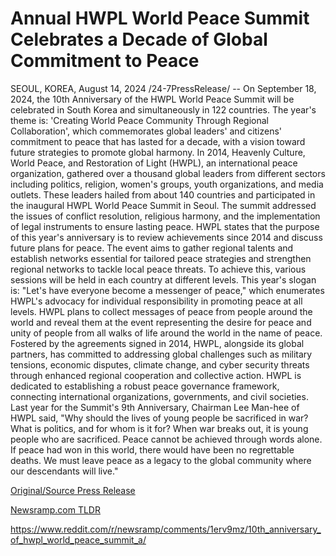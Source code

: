 # Annual HWPL World Peace Summit Celebrates a Decade of Global Commitment to Peace

SEOUL, KOREA, August 14, 2024 /24-7PressRelease/ -- On September 18, 2024, the 10th Anniversary of the HWPL World Peace Summit will be celebrated in South Korea and simultaneously in 122 countries. The year's theme is: 'Creating World Peace Community Through Regional Collaboration', which commemorates global leaders' and citizens' commitment to peace that has lasted for a decade, with a vision toward future strategies to promote global harmony.  In 2014, Heavenly Culture, World Peace, and Restoration of Light (HWPL), an international peace organization, gathered over a thousand global leaders from different sectors including politics, religion, women's groups, youth organizations, and media outlets. These leaders hailed from about 140 countries and participated in the inaugural HWPL World Peace Summit in Seoul. The summit addressed the issues of conflict resolution, religious harmony, and the implementation of legal instruments to ensure lasting peace.  HWPL states that the purpose of this year's anniversary is to review achievements since 2014 and discuss future plans for peace. The event aims to gather regional talents and establish networks essential for tailored peace strategies and strengthen regional networks to tackle local peace threats. To achieve this, various sessions will be held in each country at different levels.  This year's slogan is: "Let's have everyone become a messenger of peace," which enumerates HWPL's advocacy for individual responsibility in promoting peace at all levels. HWPL plans to collect messages of peace from people around the world and reveal them at the event representing the desire for peace and unity of people from all walks of life around the world in the name of peace.  Fostered by the agreements signed in 2014, HWPL, alongside its global partners, has committed to addressing global challenges such as military tensions, economic disputes, climate change, and cyber security threats through enhanced regional cooperation and collective action. HWPL is dedicated to establishing a robust peace governance framework, connecting international organizations, governments, and civil societies.   Last year for the Summit's 9th Anniversary, Chairman Lee Man-hee of HWPL said, "Why should the lives of young people be sacrificed in war? What is politics, and for whom is it for? When war breaks out, it is young people who are sacrificed. Peace cannot be achieved through words alone. If peace had won in this world, there would have been no regrettable deaths. We must leave peace as a legacy to the global community where our descendants will live." 

[Original/Source Press Release](https://www.24-7pressrelease.com/press-release/513414/annual-hwpl-world-peace-summit-celebrates-a-decade-of-global-commitment-to-peace)
                    

[Newsramp.com TLDR](None) 

https://www.reddit.com/r/newsramp/comments/1erv9mz/10th_anniversary_of_hwpl_world_peace_summit_a/